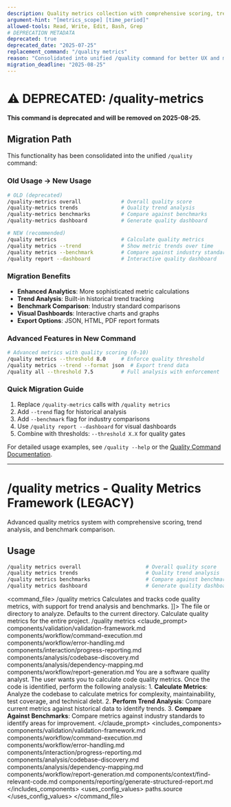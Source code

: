 ```yaml
---
description: Quality metrics collection with comprehensive scoring, trend analysis, and benchmark comparison
argument-hint: "[metrics_scope] [time_period]"
allowed-tools: Read, Write, Edit, Bash, Grep
# DEPRECATION METADATA
deprecated: true
deprecated_date: "2025-07-25"
replacement_command: "/quality metrics"
reason: "Consolidated into unified /quality command for better UX and maintainability"
migration_deadline: "2025-08-25"
---
```

# ⚠️ DEPRECATED: /quality-metrics

**This command is deprecated and will be removed on 2025-08-25.**

## Migration Path
This functionality has been consolidated into the unified `/quality` command:

### Old Usage → New Usage
```bash
# OLD (deprecated)
/quality-metrics overall             # Overall quality score
/quality-metrics trends              # Quality trend analysis
/quality-metrics benchmarks          # Compare against benchmarks
/quality-metrics dashboard           # Generate quality dashboard

# NEW (recommended)
/quality metrics                     # Calculate quality metrics
/quality metrics --trend             # Show metric trends over time
/quality metrics --benchmark         # Compare against industry standards
/quality report --dashboard          # Interactive quality dashboard
```

### Migration Benefits
- **Enhanced Analytics**: More sophisticated metric calculations
- **Trend Analysis**: Built-in historical trend tracking
- **Benchmark Comparison**: Industry standard comparisons
- **Visual Dashboards**: Interactive charts and graphs
- **Export Options**: JSON, HTML, PDF report formats

### Advanced Features in New Command
```bash
# Advanced metrics with quality scoring (0-10)
/quality metrics --threshold 8.0     # Enforce quality threshold
/quality metrics --trend --format json  # Export trend data
/quality all --threshold 7.5         # Full analysis with enforcement
```

### Quick Migration Guide
1. Replace `/quality-metrics` calls with `/quality metrics`
2. Add `--trend` flag for historical analysis
3. Add `--benchmark` flag for industry comparisons
4. Use `/quality report --dashboard` for visual dashboards
5. Combine with thresholds: `--threshold X.X` for quality gates

For detailed usage examples, see `/quality --help` or the [Quality Command Documentation](.claude/commands/quality/quality.md).

---

# /quality metrics - Quality Metrics Framework (LEGACY)
Advanced quality metrics system with comprehensive scoring, trend analysis, and benchmark comparison.
## Usage
```bash
/quality metrics overall                     # Overall quality score
/quality metrics trends                      # Quality trend analysis
/quality metrics benchmarks                  # Compare against benchmarks
/quality metrics dashboard                   # Generate quality dashboard
```
<command_file>
  <metadata>
    <name>/quality metrics</name>
    <purpose>Calculates and tracks code quality metrics, with support for trend analysis and benchmarks.</purpose>
    <usage>
      <![CDATA[
      /quality metrics <target_path=".">
      ]]>
    </usage>
  </metadata>
  <arguments>
    <argument name="target_path" type="string" required="false" default=".">
      <description>The file or directory to analyze. Defaults to the current directory.</description>
    </argument>
  </arguments>
  <examples>
    <example>
      <description>Calculate quality metrics for the entire project.</description>
      <usage>/quality metrics</usage>
    </example>
  </examples>
  <claude_prompt>
    <prompt>
      <!-- Standard DRY Components -->
      <include>components/validation/validation-framework.md</include>
      <include>components/workflow/command-execution.md</include>
      <include>components/workflow/error-handling.md</include>
      <include>components/interaction/progress-reporting.md</include>
      <include>components/analysis/codebase-discovery.md</include>
      <include>components/analysis/dependency-mapping.md</include>
      <include>components/workflow/report-generation.md</include>
      You are a software quality analyst. The user wants you to calculate code quality metrics.
      <include component="components/context/find-relevant-code.md" />
      Once the code is identified, perform the following analysis:
      1.  **Calculate Metrics**: Analyze the codebase to calculate metrics for complexity, maintainability, test coverage, and technical debt.
      2.  **Perform Trend Analysis**: Compare current metrics against historical data to identify trends.
      3.  **Compare Against Benchmarks**: Compare metrics against industry standards to identify areas for improvement.
      <include component="components/quality/quality-metrics.md" />
      <include component="components/analytics/business-intelligence.md" />
      <include component="components/context/adaptive-thinking.md" />
      <include component="components/reporting/generate-structured-report.md" />
    </prompt>
  </claude_prompt>
  <dependencies>
    <includes_components>
      <!-- Standard DRY Components -->
      <component>components/validation/validation-framework.md</component>
      <component>components/workflow/command-execution.md</component>
      <component>components/workflow/error-handling.md</component>
      <component>components/interaction/progress-reporting.md</component>
      <component>components/analysis/codebase-discovery.md</component>
      <component>components/analysis/dependency-mapping.md</component>
      <component>components/workflow/report-generation.md</component>
      <!-- Command-specific components -->
      <component>components/context/find-relevant-code.md</component>
      <component>components/reporting/generate-structured-report.md</component>
    </includes_components>
    <uses_config_values>
      <value>paths.source</value>
    </uses_config_values>
  </dependencies>
</command_file>